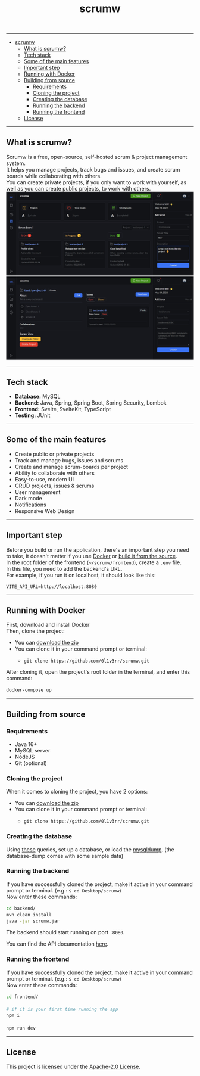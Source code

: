<div align="center">

  # scrumw
  <p>
    <img src="https://img.shields.io/github/license/0l1v3rr/scrumw" alt="">
    <img src="https://img.shields.io/github/last-commit/0l1v3rr/scrumw" alt="">
  </p>

</div>

<hr>

- [scrumw](#scrumw)
  - [What is scrumw?](#what-is-scrumw)
  - [Tech stack](#tech-stack)
  - [Some of the main features](#some-of-the-main-features)
  - [Important step](#important-step)
  - [Running with Docker](#running-with-docker)
  - [Building from source](#building-from-source)
    - [Requirements](#requirements)
    - [Cloning the project](#cloning-the-project)
    - [Creating the database](#creating-the-database)
    - [Running the backend](#running-the-backend)
    - [Running the frontend](#running-the-frontend)
  - [License](#license)

<hr>

## What is scrumw?
Scrumw is a free, open-source, self-hosted scrum & project management system.  
It helps you manage projects, track bugs and issues, and create scrum boards while collaborating with others.  
You can create private projects, if you only want to work with yourself, as well as you can create public projects, to work with others.
<img src="./img/screenshot3.jpg" alt="">
<br>
<img src="./img/screenshot2.jpg" alt="">

<hr>

## Tech stack
- **Database:** MySQL
- **Backend:** Java, Spring, Spring Boot, Spring Security, Lombok
- **Frontend:** Svelte, SvelteKit, TypeScript
- **Testing:** JUnit

<hr>

## Some of the main features
- Create public or private projects
- Track and manage bugs, issues and scrums
- Create and manage scrum-boards per project
- Ability to collaborate with others
- Easy-to-use, modern UI
- CRUD projects, issues & scrums
- User management
- Dark mode
- Notifications
- Responsive Web Design

<hr>

## Important step
Before you build or run the application, there's an important step you need to take, 
it doesn't matter if you use [Docker](#running-with-docker) or [build it from the source](#building-from-source).  
In the root folder of the frontend (`~/scrumw/frontend`), create a `.env` file.  
In this file, you need to add the backend's URL.  
For example, if you run it on localhost, it should look like this:
```env
VITE_API_URL=http://localhost:8080
```

<hr>

## Running with Docker
First, download and install Docker  
Then, clone the project:
- You can [download the zip](https://github.com/0l1v3rr/scrumw/archive/refs/heads/master.zip)
- You can clone it in your command prompt or terminal:
  - ```
    git clone https://github.com/0l1v3rr/scrumw.git
    ```
After cloning it, open the project's root folder in the terminal, and enter this command:
```sh
docker-compose up
```

<hr>

## Building from source
### Requirements
- Java 16+
- MySQL server
- NodeJS
- Git (optional)

### Cloning the project
When it comes to cloning the project, you have 2 options:
- You can [download the zip](https://github.com/0l1v3rr/scrumw/archive/refs/heads/master.zip)
- You can clone it in your command prompt or terminal:
  - ```
    git clone https://github.com/0l1v3rr/scrumw.git
    ```

### Creating the database
Using [these](./db/init.sql) queries, set up a database, or load the [mysqldump](./db/scrumw_backup.sql). (the database-dump comes with some sample data)  

### Running the backend
If you have successfully cloned the project, make it active in your command prompt or terminal. (e.g.: `$ cd Desktop/scrumw`)  
Now enter these commands: 
```sh
cd backend/
mvn clean install
java -jar scrumw.jar
```
The backend should start running on port `:8080`.  
  
You can find the API documentation [here](./docs/API.md).

### Running the frontend
If you have successfully cloned the project, make it active in your command prompt or terminal. (e.g.: `$ cd Desktop/scrumw`)  
Now enter these commands: 
```sh
cd frontend/

# if it is your first time running the app
npm i

npm run dev
```

<hr>

## License
This project is licensed under the [Apache-2.0 License](./LICENSE).
